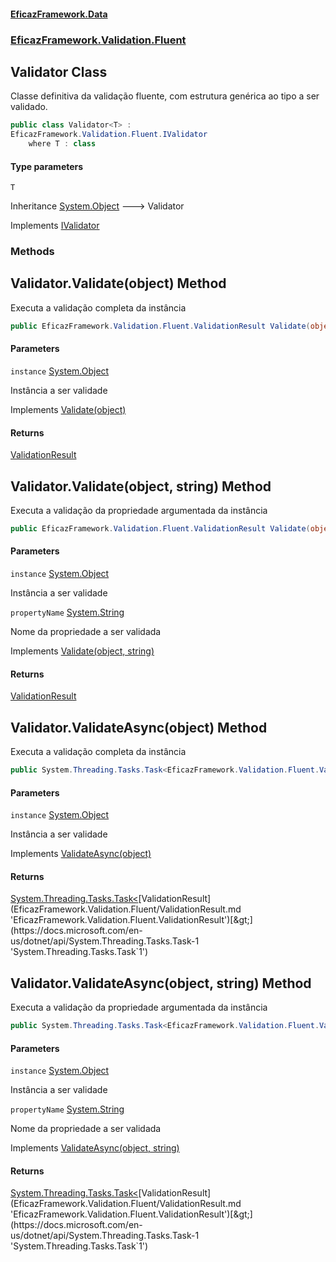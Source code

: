 #### [EficazFramework.Data](EficazFrameworkData.md 'EficazFramework Data')
### [EficazFramework.Validation.Fluent](EficazFrameworkData.md#EficazFramework.Validation.Fluent 'EficazFramework.Validation.Fluent')

## Validator<T> Class

Classe definitiva da validação fluente, com estrutura genérica ao tipo a ser validado.

```csharp
public class Validator<T> :
EficazFramework.Validation.Fluent.IValidator
    where T : class
```
#### Type parameters

<a name='EficazFramework.Validation.Fluent.Validator_T_.T'></a>

`T`

Inheritance [System.Object](https://docs.microsoft.com/en-us/dotnet/api/System.Object 'System.Object') &#129106; Validator<T>

Implements [IValidator](EficazFramework.Validation.Fluent/IValidator.md 'EficazFramework.Validation.Fluent.IValidator')
### Methods

<a name='EficazFramework.Validation.Fluent.Validator_T_.Validate(object)'></a>

## Validator<T>.Validate(object) Method

Executa a validação completa da instância

```csharp
public EficazFramework.Validation.Fluent.ValidationResult Validate(object instance);
```
#### Parameters

<a name='EficazFramework.Validation.Fluent.Validator_T_.Validate(object).instance'></a>

`instance` [System.Object](https://docs.microsoft.com/en-us/dotnet/api/System.Object 'System.Object')

Instância a ser validade

Implements [Validate(object)](https://docs.microsoft.com/en-us/dotnet/api/EficazFramework.Validation.Fluent.IValidator.Validate#EficazFramework_Validation_Fluent_IValidator_Validate_System_Object_ 'EficazFramework.Validation.Fluent.IValidator.Validate(System.Object)')

#### Returns
[ValidationResult](EficazFramework.Validation.Fluent/ValidationResult.md 'EficazFramework.Validation.Fluent.ValidationResult')

<a name='EficazFramework.Validation.Fluent.Validator_T_.Validate(object,string)'></a>

## Validator<T>.Validate(object, string) Method

Executa a validação da propriedade argumentada da instância

```csharp
public EficazFramework.Validation.Fluent.ValidationResult Validate(object instance, string propertyName);
```
#### Parameters

<a name='EficazFramework.Validation.Fluent.Validator_T_.Validate(object,string).instance'></a>

`instance` [System.Object](https://docs.microsoft.com/en-us/dotnet/api/System.Object 'System.Object')

Instância a ser validade

<a name='EficazFramework.Validation.Fluent.Validator_T_.Validate(object,string).propertyName'></a>

`propertyName` [System.String](https://docs.microsoft.com/en-us/dotnet/api/System.String 'System.String')

Nome da propriedade a ser validada

Implements [Validate(object, string)](https://docs.microsoft.com/en-us/dotnet/api/EficazFramework.Validation.Fluent.IValidator.Validate#EficazFramework_Validation_Fluent_IValidator_Validate_System_Object,System_String_ 'EficazFramework.Validation.Fluent.IValidator.Validate(System.Object,System.String)')

#### Returns
[ValidationResult](EficazFramework.Validation.Fluent/ValidationResult.md 'EficazFramework.Validation.Fluent.ValidationResult')

<a name='EficazFramework.Validation.Fluent.Validator_T_.ValidateAsync(object)'></a>

## Validator<T>.ValidateAsync(object) Method

Executa a validação completa da instância

```csharp
public System.Threading.Tasks.Task<EficazFramework.Validation.Fluent.ValidationResult> ValidateAsync(object instance);
```
#### Parameters

<a name='EficazFramework.Validation.Fluent.Validator_T_.ValidateAsync(object).instance'></a>

`instance` [System.Object](https://docs.microsoft.com/en-us/dotnet/api/System.Object 'System.Object')

Instância a ser validade

Implements [ValidateAsync(object)](https://docs.microsoft.com/en-us/dotnet/api/EficazFramework.Validation.Fluent.IValidator.ValidateAsync#EficazFramework_Validation_Fluent_IValidator_ValidateAsync_System_Object_ 'EficazFramework.Validation.Fluent.IValidator.ValidateAsync(System.Object)')

#### Returns
[System.Threading.Tasks.Task&lt;](https://docs.microsoft.com/en-us/dotnet/api/System.Threading.Tasks.Task-1 'System.Threading.Tasks.Task`1')[ValidationResult](EficazFramework.Validation.Fluent/ValidationResult.md 'EficazFramework.Validation.Fluent.ValidationResult')[&gt;](https://docs.microsoft.com/en-us/dotnet/api/System.Threading.Tasks.Task-1 'System.Threading.Tasks.Task`1')

<a name='EficazFramework.Validation.Fluent.Validator_T_.ValidateAsync(object,string)'></a>

## Validator<T>.ValidateAsync(object, string) Method

Executa a validação da propriedade argumentada da instância

```csharp
public System.Threading.Tasks.Task<EficazFramework.Validation.Fluent.ValidationResult> ValidateAsync(object instance, string propertyName);
```
#### Parameters

<a name='EficazFramework.Validation.Fluent.Validator_T_.ValidateAsync(object,string).instance'></a>

`instance` [System.Object](https://docs.microsoft.com/en-us/dotnet/api/System.Object 'System.Object')

Instância a ser validade

<a name='EficazFramework.Validation.Fluent.Validator_T_.ValidateAsync(object,string).propertyName'></a>

`propertyName` [System.String](https://docs.microsoft.com/en-us/dotnet/api/System.String 'System.String')

Nome da propriedade a ser validada

Implements [ValidateAsync(object, string)](https://docs.microsoft.com/en-us/dotnet/api/EficazFramework.Validation.Fluent.IValidator.ValidateAsync#EficazFramework_Validation_Fluent_IValidator_ValidateAsync_System_Object,System_String_ 'EficazFramework.Validation.Fluent.IValidator.ValidateAsync(System.Object,System.String)')

#### Returns
[System.Threading.Tasks.Task&lt;](https://docs.microsoft.com/en-us/dotnet/api/System.Threading.Tasks.Task-1 'System.Threading.Tasks.Task`1')[ValidationResult](EficazFramework.Validation.Fluent/ValidationResult.md 'EficazFramework.Validation.Fluent.ValidationResult')[&gt;](https://docs.microsoft.com/en-us/dotnet/api/System.Threading.Tasks.Task-1 'System.Threading.Tasks.Task`1')
